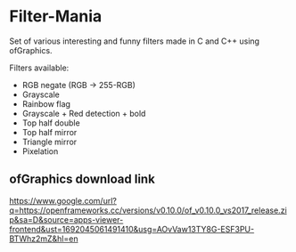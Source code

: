 # Filter-Mania
Set of various interesting and funny filters made in C and C++ using ofGraphics.

Filters available:
* RGB negate (RGB -> 255-RGB)
* Grayscale
*  Rainbow flag
*  Grayscale + Red detection + bold
*  Top half double
*  Top half mirror
*  Triangle mirror
*  Pixelation

## ofGraphics download link
https://www.google.com/url?q=https://openframeworks.cc/versions/v0.10.0/of_v0.10.0_vs2017_release.zip&sa=D&source=apps-viewer-frontend&ust=1692045061491410&usg=AOvVaw13TY8G-ESF3PU-BTWhz2mZ&hl=en
